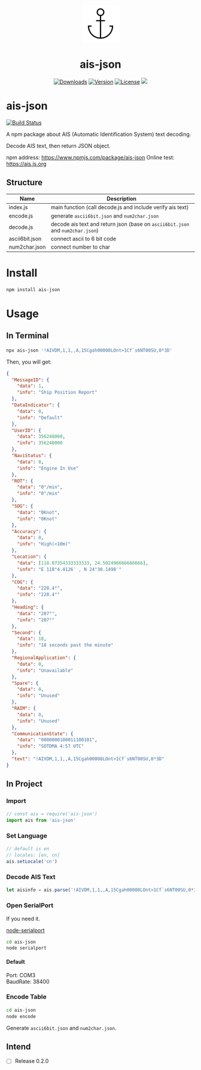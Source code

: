 
<p align="center">
  <a href="https://ais.yunyoujun.cn" target="_blank" rel="noopener noreferrer"><img width="100" src="https://raw.githubusercontent.com/YunYouJun/ais.js/master/src/assets/anchor.png" alt="AIS Logo"></a>
  <h1 align="center">ais-json</h1>
</p>

<p align="center">
  <a href="https://npmcharts.com/compare/ais-json?minimal=true"><img src="https://img.shields.io/npm/dt/ais-json.svg" alt="Downloads"></a>
  <a href="https://www.npmjs.com/package/ais-json"><img src="https://img.shields.io/npm/v/ais-json.svg" alt="Version"></a>
  <a href="https://www.npmjs.com/package/ais-json"><img src="https://img.shields.io/npm/l/ais-json.svg" alt="License"></a>
  <a href="http://img.badgesize.io/https://unpkg.com/ais-json?compression=gzip&label=gzip%20size:%20CSS">
    <img src="http://img.badgesize.io/https://unpkg.com/ais-json?compression=gzip&label=gzip%20size:%20CSS">
  </a>
</p>

# ais-json

[![Build Status](https://travis-ci.com/YunYouJun/ais-json.svg?branch=master)](https://travis-ci.com/YunYouJun/ais-json)

A npm package about AIS (Automatic Identification System) text decoding.

Decode AIS text, then return JSON object.

npm address: <https://www.npmjs.com/package/ais-json>
Online test: <https://ais.js.org>

## Structure

Name | Description
---|---
index.js | main function (call decode.js and include verify ais text)
encode.js | generate `ascii6bit.json` and `num2char.json`
decode.js | decode ais text and return json (base on `ascii6bit.json` and `num2char.json`)
ascii6bit.json | connect ascii to 6 bit code
num2char.json | connect number to char

# Install

```sh
npm install ais-json
```

# Usage

## In Terminal

```sh
npx ais-json '!AIVDM,1,1,,A,15Cgah00008LOnt>1Cf`s6NT00SU,0*3D'
```

Then, you will get:

```json
{
  "MessageID": {
    "data": 1,
    "info": "Ship Position Report"
  },
  "DataIndicator": {
    "data": 0,
    "info": "Default"
  },
  "UserID": {
    "data": 356248000,
    "info": 356248000
  },
  "NaviStatus": {
    "data": 0,
    "info": "Engine In Use"
  },
  "ROT": {
    "data": "0°/min",
    "info": "0°/min"
  },
  "SOG": {
    "data": "0Knot",
    "info": "0Knot"
  },
  "Accuracy": {
    "data": 0,
    "info": "High(<10m)"
  },
  "Location": {
    "data": [118.07354333333333, 24.502496666666666],
    "info": "E 118°4.4126′ , N 24°30.1498′"
  },
  "COG": {
    "data": "228.4°",
    "info": "228.4°"
  },
  "Heading": {
    "data": "207°",
    "info": "207°"
  },
  "Second": {
    "data": 18,
    "info": "18 seconds past the minute"
  },
  "RegionalApplication": {
    "data": 0,
    "info": "Unavailable"
  },
  "Spare": {
    "data": 0,
    "info": "Unused"
  },
  "RAIM": {
    "data": 0,
    "info": "Unused"
  },
  "CommunicationState": {
    "data": "0000000100011100101",
    "info": "SOTDMA 4:57 UTC"
  },
  "text": "!AIVDM,1,1,,A,15Cgah00008LOnt>1Cf`s6NT00SU,0*3D"
}
```

## In Project

### Import

```js
// const ais = require('ais-json')
import ais from 'ais-json'
```

### Set Language

```js
// default is en
// locales: [en, cn]
ais.setLocale('cn')
```

### Decode AIS Text

```js
let aisinfo = ais.parse('!AIVDM,1,1,,A,15Cgah00008LOnt>1Cf`s6NT00SU,0*3D')
```

### Open SerialPort

If you need it.

[node-serialport](https://github.com/node-serialport/node-serialport)

```sh
cd ais-json
node serialport
```

#### Default

Port: COM3  
BaudRate: 38400

### Encode Table

```sh
cd ais-json
node encode
```

Generate `ascii6bit.json` and `num2char.json`.

## Intend

- [ ] Release 0.2.0

